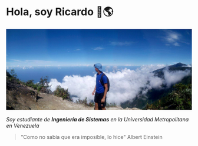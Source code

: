 # Hola, soy Ricardo 👋:earth_americas:

<img src="gh-header-avila-min.jpg" alt="image from Ricardo Serrano - Avila">

*Soy estudiante de **Ingeniería de Sistemas** en la Universidad Metropolitana en Venezuela*

>"Como no sabía que era imposible, lo hice"
> Albert Einstein

<!--
**ricardoiso/ricardoiso** is a ✨ _special_ ✨ repository because its `README.md` (this file) appears on your GitHub profile.

Here are some ideas to get you started:

- 🔭 I’m currently working on ...
- 🌱 I’m currently learning ...
- 👯 I’m looking to collaborate on ...
- 🤔 I’m looking for help with ...
- 💬 Ask me about ...
- 📫 How to reach me: ...
- 😄 Pronouns: ...
- ⚡ Fun fact: ...
this should change
-->
